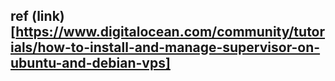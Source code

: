 ## ref (link)[https://www.digitalocean.com/community/tutorials/how-to-install-and-manage-supervisor-on-ubuntu-and-debian-vps]

